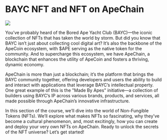 # BAYC NFT and NFT on ApeChain

![](https://www.todaynftnews.com/wp-content/uploads/2022/07/BAYC-The-story-of-the-most-successful-NFT-ever.jpg)

You’ve probably heard of the Bored Ape Yacht Club (BAYC)—the iconic collection of NFTs that has taken the world by storm. But did you know that BAYC isn’t just about collecting cool digital art? It’s also the backbone of the ApeCoin ecosystem, with $APE serving as the native token for the community. And to supercharge this ecosystem, we have ApeChain, a blockchain that enhances the utility of ApeCoin and fosters a thriving, dynamic economy.

ApeChain is more than just a blockchain; it’s the platform that brings the BAYC community together, offering developers and users the ability to build and interact with applications that leverage BAYC’s intellectual property. One great example of this is the "Made By Apes" initiative—a collection of builders using BAYC’s IP across various brands, products, and services, all made possible through ApeChain’s innovative infrastructure.

In this section of the course, we’ll dive into the world of Non-Fungible Tokens (NFTs). We’ll explore what makes NFTs so fascinating, why they’ve become a cultural phenomenon, and, most excitingly, how you can create and deploy your very own NFTs on ApeChain. Ready to unlock the secrets of the NFT universe? Let’s get started!